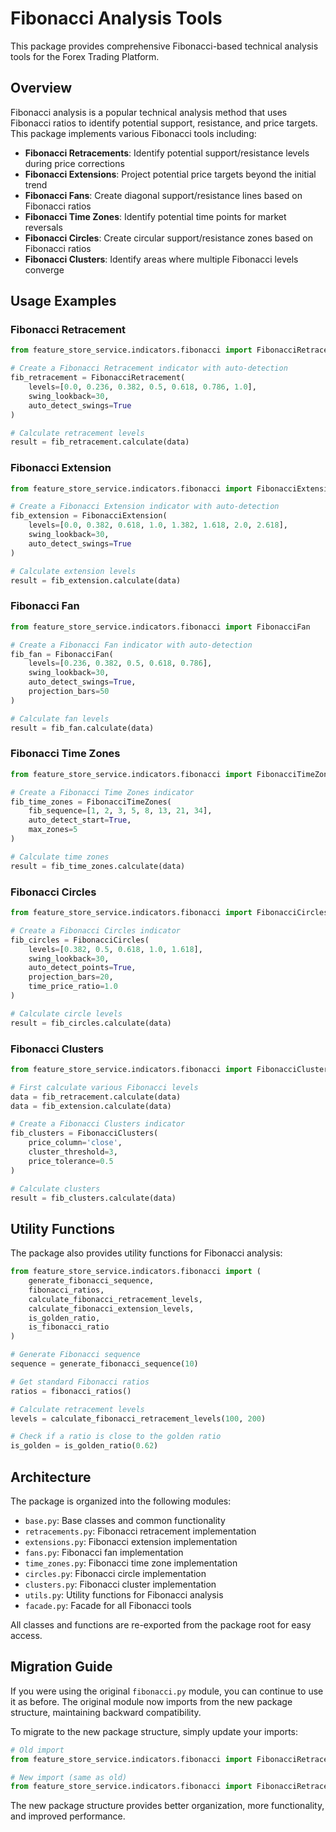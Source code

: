 # Fibonacci Analysis Tools

This package provides comprehensive Fibonacci-based technical analysis tools for the Forex Trading Platform.

## Overview

Fibonacci analysis is a popular technical analysis method that uses Fibonacci ratios to identify potential support, resistance, and price targets. This package implements various Fibonacci tools including:

- **Fibonacci Retracements**: Identify potential support/resistance levels during price corrections
- **Fibonacci Extensions**: Project potential price targets beyond the initial trend
- **Fibonacci Fans**: Create diagonal support/resistance lines based on Fibonacci ratios
- **Fibonacci Time Zones**: Identify potential time points for market reversals
- **Fibonacci Circles**: Create circular support/resistance zones based on Fibonacci ratios
- **Fibonacci Clusters**: Identify areas where multiple Fibonacci levels converge

## Usage Examples

### Fibonacci Retracement

```python
from feature_store_service.indicators.fibonacci import FibonacciRetracement

# Create a Fibonacci Retracement indicator with auto-detection
fib_retracement = FibonacciRetracement(
    levels=[0.0, 0.236, 0.382, 0.5, 0.618, 0.786, 1.0],
    swing_lookback=30,
    auto_detect_swings=True
)

# Calculate retracement levels
result = fib_retracement.calculate(data)
```

### Fibonacci Extension

```python
from feature_store_service.indicators.fibonacci import FibonacciExtension

# Create a Fibonacci Extension indicator with auto-detection
fib_extension = FibonacciExtension(
    levels=[0.0, 0.382, 0.618, 1.0, 1.382, 1.618, 2.0, 2.618],
    swing_lookback=30,
    auto_detect_swings=True
)

# Calculate extension levels
result = fib_extension.calculate(data)
```

### Fibonacci Fan

```python
from feature_store_service.indicators.fibonacci import FibonacciFan

# Create a Fibonacci Fan indicator with auto-detection
fib_fan = FibonacciFan(
    levels=[0.236, 0.382, 0.5, 0.618, 0.786],
    swing_lookback=30,
    auto_detect_swings=True,
    projection_bars=50
)

# Calculate fan levels
result = fib_fan.calculate(data)
```

### Fibonacci Time Zones

```python
from feature_store_service.indicators.fibonacci import FibonacciTimeZones

# Create a Fibonacci Time Zones indicator
fib_time_zones = FibonacciTimeZones(
    fib_sequence=[1, 2, 3, 5, 8, 13, 21, 34],
    auto_detect_start=True,
    max_zones=5
)

# Calculate time zones
result = fib_time_zones.calculate(data)
```

### Fibonacci Circles

```python
from feature_store_service.indicators.fibonacci import FibonacciCircles

# Create a Fibonacci Circles indicator
fib_circles = FibonacciCircles(
    levels=[0.382, 0.5, 0.618, 1.0, 1.618],
    swing_lookback=30,
    auto_detect_points=True,
    projection_bars=20,
    time_price_ratio=1.0
)

# Calculate circle levels
result = fib_circles.calculate(data)
```

### Fibonacci Clusters

```python
from feature_store_service.indicators.fibonacci import FibonacciClusters

# First calculate various Fibonacci levels
data = fib_retracement.calculate(data)
data = fib_extension.calculate(data)

# Create a Fibonacci Clusters indicator
fib_clusters = FibonacciClusters(
    price_column='close',
    cluster_threshold=3,
    price_tolerance=0.5
)

# Calculate clusters
result = fib_clusters.calculate(data)
```

## Utility Functions

The package also provides utility functions for Fibonacci analysis:

```python
from feature_store_service.indicators.fibonacci import (
    generate_fibonacci_sequence,
    fibonacci_ratios,
    calculate_fibonacci_retracement_levels,
    calculate_fibonacci_extension_levels,
    is_golden_ratio,
    is_fibonacci_ratio
)

# Generate Fibonacci sequence
sequence = generate_fibonacci_sequence(10)

# Get standard Fibonacci ratios
ratios = fibonacci_ratios()

# Calculate retracement levels
levels = calculate_fibonacci_retracement_levels(100, 200)

# Check if a ratio is close to the golden ratio
is_golden = is_golden_ratio(0.62)
```

## Architecture

The package is organized into the following modules:

- `base.py`: Base classes and common functionality
- `retracements.py`: Fibonacci retracement implementation
- `extensions.py`: Fibonacci extension implementation
- `fans.py`: Fibonacci fan implementation
- `time_zones.py`: Fibonacci time zone implementation
- `circles.py`: Fibonacci circle implementation
- `clusters.py`: Fibonacci cluster implementation
- `utils.py`: Utility functions for Fibonacci analysis
- `facade.py`: Facade for all Fibonacci tools

All classes and functions are re-exported from the package root for easy access.

## Migration Guide

If you were using the original `fibonacci.py` module, you can continue to use it as before. The original module now imports from the new package structure, maintaining backward compatibility.

To migrate to the new package structure, simply update your imports:

```python
# Old import
from feature_store_service.indicators.fibonacci import FibonacciRetracement

# New import (same as old)
from feature_store_service.indicators.fibonacci import FibonacciRetracement
```

The new package structure provides better organization, more functionality, and improved performance.